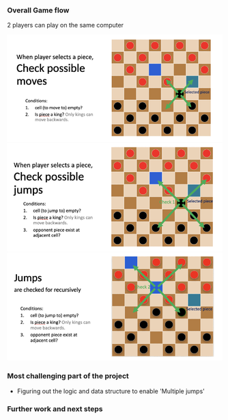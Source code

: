 ### Overall Game flow
2 players can play on the same computer

![alt text](https://github.com/edangx100/Checkers/blob/main/Images/image2.png?raw=true)
![alt text](https://github.com/edangx100/Checkers/blob/main/Images/image3.png?raw=true)
![alt text](https://github.com/edangx100/Checkers/blob/main/Images/image4.png?raw=true)

### Most challenging part of the project
- Figuring out the logic and data structure to enable 'Multiple jumps'

### Further work and next steps
